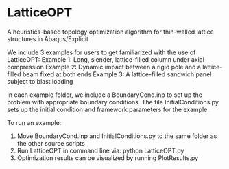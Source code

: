 # LatticeOPT
A heuristics-based topology optimization algorithm for thin-walled lattice structures in Abaqus/Explicit

We include 3 examples for users to get familiarized with the use of LatticeOPT:
Example 1: Long, slender, lattice-filled column under axial compression
Example 2: Dynamic impact between a rigid pole and a lattice-filled beam fixed at both ends
Example 3: A lattice-filled sandwich panel subject to blast loading

In each example folder, we include a BoundaryCond.inp to set up the problem with appropriate boundary conditions.
The file InitialConditions.py sets up the initial condition and framework parameters for the example.

To run an example:
1. Move BoundaryCond.inp and InitialConditions.py to the same folder as the other source scripts
2. Run LatticeOPT in command line via: python LatticeOPT.py
3. Optimization results can be visualized by running PlotResults.py